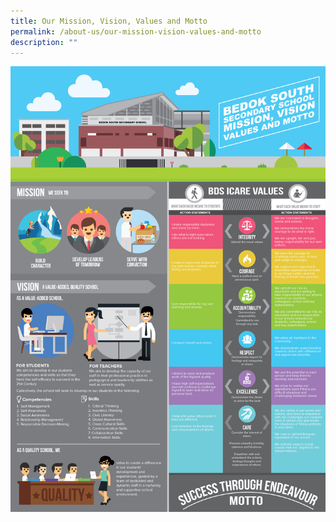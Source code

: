 ```yaml
---
title: Our Mission, Vision, Values and Motto
permalink: /about-us/our-mission-vision-values-and-motto
description: ""
---
```

![Our Mission, Vision, Values and Motto](/images/BDS-Infographicv5-01.jpg)